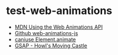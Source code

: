 # test-web-animations

- [MDN Using the Web Animations API](https://developer.mozilla.org/en-US/docs/Web/API/Web_Animations_API/Using_the_Web_Animations_API)
- [Github web-animations-js](https://github.com/web-animations/web-animations-js)
- [caniuse Element.animate](https://caniuse.com/#search=Element.animate)
- [GSAP - Howl's Moving Castle](https://codepen.io/gordonnl/pen/byouf)
